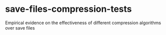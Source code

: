 # save-files-compression-tests
Empirical evidence on the effectiveness of different compression algorithms over save files

